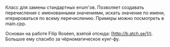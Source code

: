Класс для замены стандартных enum'ов. Позволяет создавать перечисления с именованными значениями, искать значение по имени, итерироваться по всему перечислению.
Примеры можно посмотреть в main.cpp. 

Основан на работе Filip Roséen, взятой отсюда: [http://b.atch.se/](). Большое ему спасибо за чёрномагическое кунг-фу.
